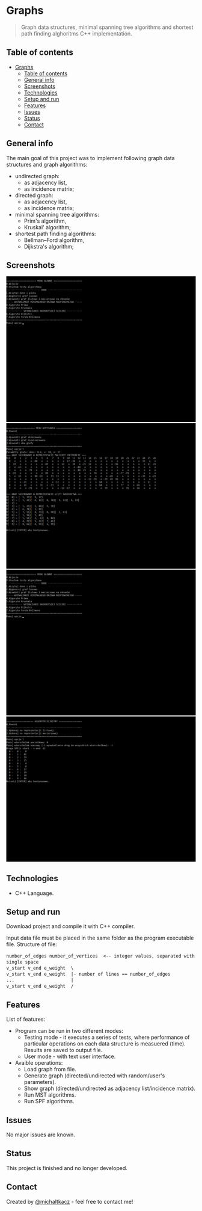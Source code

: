# Graphs
> Graph data structures, minimal spanning tree algorithms and shortest path finding alghoritms C++ implementation.

## Table of contents
- [Graphs](#graphs)
  - [Table of contents](#table-of-contents)
  - [General info](#general-info)
  - [Screenshots](#screenshots)
  - [Technologies](#technologies)
  - [Setup and run](#setup-and-run)
  - [Features](#features)
  - [Issues](#issues)
  - [Status](#status)
  - [Contact](#contact)

## General info
The main goal of this project was to implement following graph data structures and graph algorithms:
* undirected graph:
  * as adjacency list,
  * as incidence matrix;
* directed graph:
  * as adjacency list,
  * as incidence matrix;
* minimal spanning tree algorithms:
  * Prim's algorithm,
  * Kruskal' algorithm;
* shortest path finding algorithms:
  * Bellman–Ford algorithm,
  * Dijkstra's algorithm;

## Screenshots
![Gif1](./images/gif1.gif)
![Image1](./images/image1.png)
![Gif2](./images/gif2.gif)
![Image2](./images/image2.png)
## Technologies
* C++ Language.

## Setup and run
Download project and compile it with C++ compiler.

Input data file must be placed in the same folder as the program executable file. Structure of file:
```
number_of_edges number_of_vertices  <-- integer values, separated with single space
v_start v_end e_weight  \
v_start v_end e_weight  |- number of lines == number_of_edges
...                     |
v_start v_end e_weight  /
```

## Features
List of features:
* Program can be run in two different modes:
  * Testing mode - it executes a series of tests, where performance of particular operations on each data structure is measuered (time). Results are saved to output file.
  * User mode - with text user interface.
* Avaible operations:
  * Load graph from file.
  * Generate graph (directed/undirected with random/user's parameters).
  * Show graph (directed/undirected as adjacency list/incidence matrix).
  * Run MST algorithms.
  * Run SPF algorithms.


## Issues
No major issues are known.

## Status
This project is finished and no longer developed.

## Contact
Created by [@michaltkacz](https://github.com/michaltkacz) - feel free to contact me!